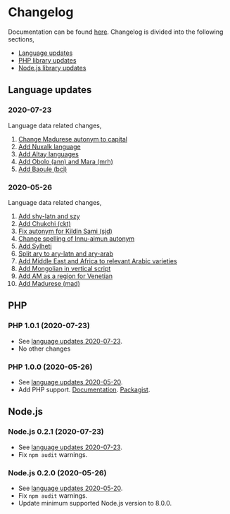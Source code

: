 # Changelog

Documentation can be found [here](https://language-data.readthedocs.io/en/latest/). Changelog is divided into the following sections,

- [Language updates](#language-updates)
- [PHP library updates](#php)
- [Node.js library updates](#nodejs)

## Language updates
### 2020-07-23
Language data related changes,
1. [Change Madurese autonym to capital](https://github.com/wikimedia/language-data/pull/106)
2. [Add Nuxalk language](https://github.com/wikimedia/language-data/pull/108)
3. [Add Altay languages](https://github.com/wikimedia/language-data/pull/107)
4. [Add Obolo (ann) and Mara (mrh)](https://github.com/wikimedia/language-data/pull/109)
5. [Add Baoule (bci)](https://github.com/wikimedia/language-data/pull/110)

### 2020-05-26
Language data related changes,
1. [Add shy-latn and szy](https://github.com/wikimedia/language-data/pull/76)
2. [Add Chukchi (ckt)](https://github.com/wikimedia/language-data/pull/78)
3. [Fix autonym for Kildin Sami (sjd)](https://github.com/wikimedia/language-data/pull/90)
4. [Change spelling of Innu-aimun autonym](https://github.com/wikimedia/language-data/pull/93)
5. [Add Sylheti ](https://github.com/wikimedia/language-data/pull/94)
6. [Split ary to ary-latn and ary-arab](https://github.com/wikimedia/language-data/pull/92)
7. [Add Middle East and Africa to relevant Arabic varieties](https://github.com/wikimedia/language-data/pull/92)
8. [Add Mongolian in vertical script ](https://github.com/wikimedia/language-data/pull/95)
9. [Add AM as a region for Venetian](https://github.com/wikimedia/language-data/pull/96)
10. [Add Madurese (mad)](https://github.com/wikimedia/language-data/pull/#104)

## PHP
### PHP 1.0.1 (2020-07-23)
- See [language updates 2020-07-23](#2020-07-23).
- No other changes

### PHP 1.0.0 (2020-05-26)
- See [language updates 2020-05-20](#2020-05-20).
- Add PHP support. [Documentation](https://language-data.readthedocs.io/en/latest/api/languagedata/languageutil.html). [Packagist](https://packagist.org/packages/wikimedia/language-data).

## Node.js
### Node.js 0.2.1 (2020-07-23)
- See [language updates 2020-07-23](#2020-07-23).
- Fix `npm audit` warnings.

### Node.js 0.2.0 (2020-05-26)
- See [language updates 2020-05-20](#2020-05-20).
- Fix `npm audit` warnings.
- Update minimum supported Node.js version to 8.0.0.